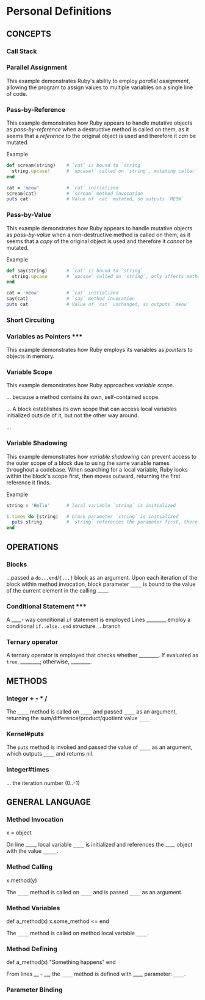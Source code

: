# Personal Definitions

## CONCEPTS

### Call Stack

### Parallel Assignment

  This example demonstrates Ruby's ability to employ _parallel assignment_, allowing the program to assign values to multiple variables on a single line of code.

### Pass-by-Reference

  This example demonstrates how Ruby appears to handle mutative objects as _pass-by-reference_ when a destructive method is called on them, as it seems that a _reference_ to the original object is used and therefore it _can_ be mutated.

  Example
  ```Ruby
  def scream(string)    # `cat` is bound to `string`
    string.upcase!      # `upcase!` called on `string`, mutating caller`
  end

  cat = 'meow'          # `cat` initialized
  scream(cat)           # `scream` method invocation
  puts cat              # Value of `cat` mutated, so outputs `MEOW`
  ```

### Pass-by-Value

  This example demonstrates how Ruby appears to handle mutative objects as _pass-by-value_ when a non-destructive method is called on them, as it seems that a _copy_ of the original object is used and therefore it _cannot_ be mutated.

  Example
  ```Ruby
  def say(string)       # `cat` is bound to `string`
    string.upcase       # `upcase` called on `string`, only affects method variable
  end

  cat = 'meow'          # `cat` initialized
  say(cat)              # `say` method invocation
  puts cat              # Value of `cat` unchanged, so outputs `meow`
  ```

### Short Circuiting

### Variables as Pointers ***

  This example demonstrates how Ruby employs its variables as _pointers_ to objects in memory.

### Variable Scope

  This example demonstrates how Ruby approaches _variable scope_.

  ... because a method contains its own, self-contained scope.

  ... A block establishes its own scope that can access local variables initialized outside of it, but not the other way around.

  ... 

### Variable Shadowing

  This example demonstrates how _variable shadowing_ can prevent access to the outer scope of a block due to using the same variable names throughout a codebase. When searching for a local variable, Ruby looks within the block's scope first, then moves outward, returning the first reference it finds.

  Example

  ```Ruby
  string = 'Hello'      # local variable `string` is initialized

  1.times do |string|   # block parameter `string` is initialized
    puts string         # `string` references the parameter first, therefore `0` is output
  end
  
  ```



## OPERATIONS

### Blocks

  ...passed a `do...end`/`{...}` block as an argument. Upon each iteration of the block within method invocation, block parameter `____` is bound to the value of the current element in the calling ____.

### Conditional Statement ***

  A ____- way conditional `if` statement is employed
  Lines ________ employ a conditional `if..else..end` structure.
  ...branch

### Ternary operator

  A ternary operator is employed that checks whether ________. If evaluated as `true`, ________; otherwise, ________.




## METHODS

### Integer + - * /

  The `____` method is called on `____` and passed `____` as an argument, returning the sum/difference/product/quotient value `____`.

### Kernel#puts

  The `puts` method is invoked and passed the value of `____` as an argument, which outputs `____` and returns nil.

### Integer#times

  ... the iteration number (0..-1)



## GENERAL LANGUAGE

### Method Invocation

x = object

  On line ____, local variable `____` is initialized and references the ____ object with the value `_____`.

### Method Calling

x.method(y)

  The `____` method is called on `____` and is passed `____` as an argument.

### Method Variables

def a_method(x)
  x.some_method <=
end

  The `____` method is called on method local variable `____`.

### Method Defining

def a_method(x)
  "Something happens"
end

  From lines __ - __, the `____` method is defined with ____ parameter: `____`.

### Parameter Binding



